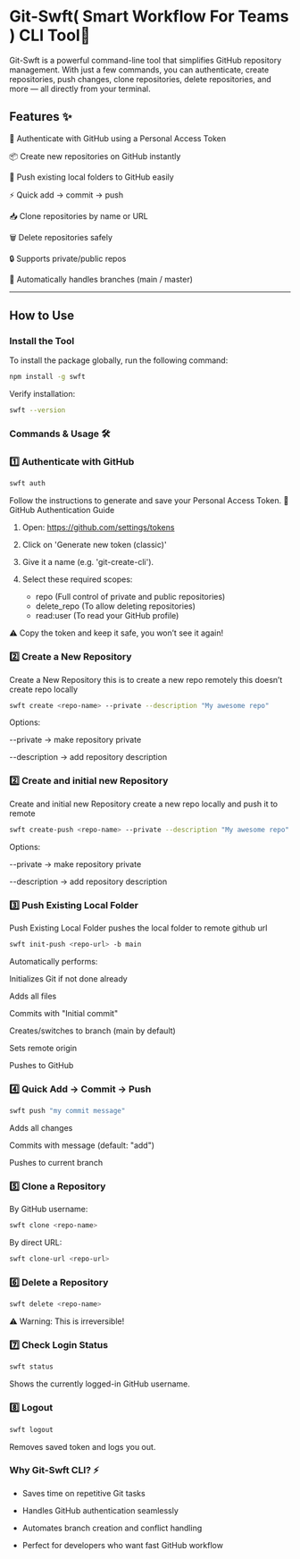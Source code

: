 # Git-Swft( Smart Workflow For Teams ) CLI Tool🚀

Git-Swft is a powerful command-line tool that simplifies GitHub repository management. With just a few commands, you can authenticate, create repositories, push changes, clone repositories, delete repositories, and more — all directly from your terminal.

## Features ✨

🔑 Authenticate with GitHub using a Personal Access Token

📦 Create new repositories on GitHub instantly

🚀 Push existing local folders to GitHub easily

⚡ Quick add → commit → push

📥 Clone repositories by name or URL

🗑️ Delete repositories safely

🔒 Supports private/public repos

🔄 Automatically handles branches (main / master)

---

## How to Use

### Install the Tool

To install the package globally, run the following command:

```bash
npm install -g swft
```

Verify installation:

```bash
swft --version
```

### Commands & Usage 🛠️

### 1️⃣ Authenticate with GitHub

```bash
swft auth
```

Follow the instructions to generate and save your Personal Access Token.
🔑 GitHub Authentication Guide

1. Open: https://github.com/settings/tokens
2. Click on 'Generate new token (classic)'
3. Give it a name (e.g. 'git-create-cli').
4. Select these required scopes:

   - repo (Full control of private and public repositories)
   - delete_repo (To allow deleting repositories)
   - read:user (To read your GitHub profile)

⚠️ Copy the token and keep it safe, you won’t see it again!

### 2️⃣ Create a New Repository

Create a New Repository this is to create a new repo remotely this doesn’t create repo locally

```bash
swft create <repo-name> --private --description "My awesome repo"
```

Options:

--private → make repository private

--description <text> → add repository description

### 2️⃣ Create and initial new Repository

Create and initial new Repository create a new repo locally and push it to remote

```bash
swft create-push <repo-name> --private --description "My awesome repo"
```

Options:

--private → make repository private

--description <text> → add repository description

### 3️⃣ Push Existing Local Folder

Push Existing Local Folder pushes the local folder to remote github url

```bash
swft init-push <repo-url> -b main
```

Automatically performs:

Initializes Git if not done already

Adds all files

Commits with "Initial commit"

Creates/switches to branch (main by default)

Sets remote origin

Pushes to GitHub

### 4️⃣ Quick Add → Commit → Push

```bash
swft push "my commit message"
```

Adds all changes

Commits with message (default: "add")

Pushes to current branch

### 5️⃣ Clone a Repository

By GitHub username:

```bash
swft clone <repo-name>
```

By direct URL:

```bash
swft clone-url <repo-url>
```

### 6️⃣ Delete a Repository

```bash
swft delete <repo-name>
```

⚠️ Warning: This is irreversible!

### ️7️⃣ Check Login Status

```bash
swft status
```

Shows the currently logged-in GitHub username.

### 8️⃣ Logout

```bash
swft logout
```

Removes saved token and logs you out.

### Why Git-Swft CLI? ⚡

- Saves time on repetitive Git tasks

- Handles GitHub authentication seamlessly

- Automates branch creation and conflict handling

- Perfect for developers who want fast GitHub workflow
